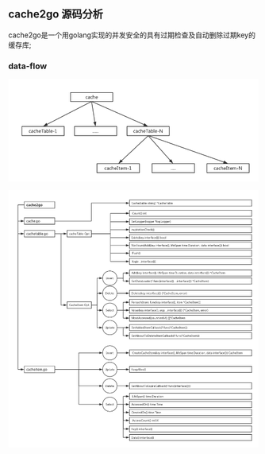 ## cache2go 源码分析

cache2go是一个用golang实现的并发安全的具有过期检查及自动删除过期key的缓存库;

### data-flow
![data-flow-all](imgs/cache2go_global.png)

![data-flow](imgs/cache2go.png)
